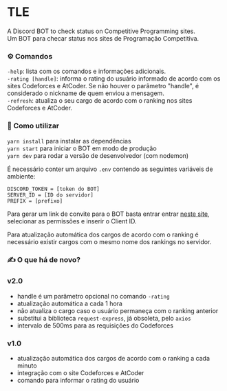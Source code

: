 # TLE
A Discord BOT to check status on Competitive Programming sites.<br />
Um BOT para checar status nos sites de Programação Competitiva.

### ⚙️ Comandos
`-help`: lista com os comandos e informações adicionais.<br />
`-rating [handle]`: informa o rating do usuário informado de acordo com os sites Codeforces e AtCoder. Se não houver o parâmetro "handle", é considerado o nickname de quem enviou a mensagem.<br />
`-refresh`: atualiza o seu cargo de acordo com o ranking nos sites Codeforces e AtCoder.

### 🔨 Como utilizar
`yarn install` para instalar as dependências<br />
`yarn start` para iniciar o BOT em modo de produção<br />
`yarn dev` para rodar a versão de desenvolvedor (com nodemon)

É necessário conter um arquivo `.env` contendo as seguintes variáveis de ambiente:

`DISCORD_TOKEN = [token do BOT]`<br />
`SERVER_ID = [ID do servidor]`<br />
`PREFIX = [prefixo]`

Para gerar um link de convite para o BOT basta entrar entrar [neste site](https://discordapi.com/permissions.html#8), selecionar as permissões e inserir o Client ID.

Para atualização automática dos cargos de acordo com o ranking é necessário existir cargos com o mesmo nome dos rankings no servidor.

### ✍️ O que há de novo?

### v2.0
 - handle é um parâmetro opcional no comando `-rating`
 - atualização automática a cada 1 hora
 - não atualiza o cargo caso o usuário permaneça com o ranking anterior
 - substitui a biblioteca `request-express`, já obsoleta, pelo `axios`
 - intervalo de 500ms para as requisições do Codeforces

### v1.0
 - atualização automática dos cargos de acordo com o ranking a cada minuto
 - integração com o site Codeforces e AtCoder
 - comando para informar o rating do usuário